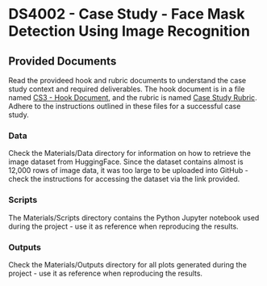 # DS4002 - Case Study - Face Mask Detection Using Image Recognition

## Provided Documents

Read the provideed hook and rubric documents to understand the case study context and required deliverables. The hook document is in a file named [CS3 - Hook Document,](https://github.com/rithwikraman/DS4002_CS3/blob/main/CS3%20-%20Hook%20Document.pdf) and the rubric is named [Case Study Rubric](https://github.com/rithwikraman/DS4002_CS3/blob/main/Case%20Study%20Rubric.pdf). Adhere to the instructions outlined in these files for a successful case study. 

### Data

Check the Materials/Data directory for information on how to retrieve the image dataset from HuggingFace. Since the dataset contains almost is 12,000 rows of image data, it was too large to be uploaded into GitHub - check the instructions for accessing the dataset via the link provided. 

### Scripts

The Materials/Scripts directory contains the Python Jupyter notebook used during the project - use it as reference when reproducing the results. 

### Outputs

Check the Materials/Outputs directory for all plots generated during the project - use it as reference when reproducing the results. 
